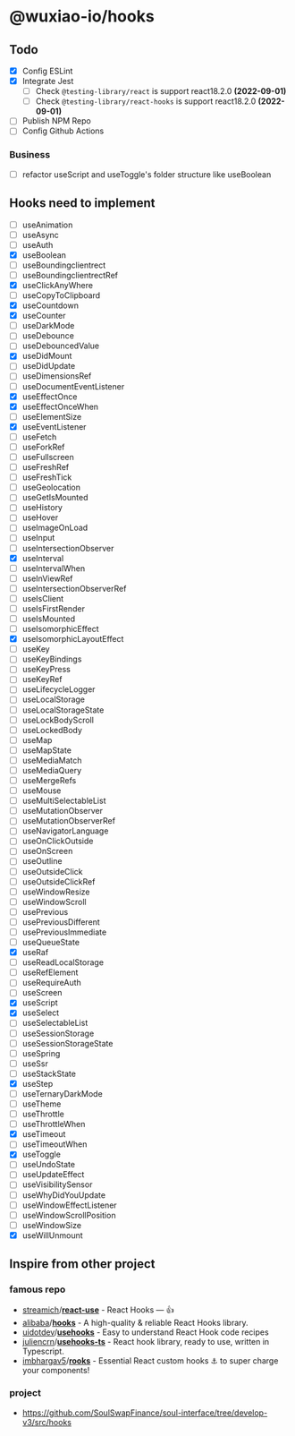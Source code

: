 # @wuxiao-io/hooks

## Todo

- [x] Config ESLint
- [x] Integrate Jest
  - [ ] Check `@testing-library/react` is support react18.2.0 **(2022-09-01)**
  - [ ] Check `@testing-library/react-hooks` is support react18.2.0 **(2022-09-01)**
- [ ] Publish NPM Repo
- [ ] Config Github Actions

### Business

- [ ] refactor useScript and useToggle's folder structure like useBoolean

## Hooks need to implement

- [ ] useAnimation
- [ ] useAsync
- [ ] useAuth
- [x] useBoolean
- [ ] useBoundingclientrect
- [ ] useBoundingclientrectRef
- [x] useClickAnyWhere
- [ ] useCopyToClipboard
- [x] useCountdown
- [x] useCounter
- [ ] useDarkMode
- [ ] useDebounce
- [ ] useDebouncedValue
- [x] useDidMount
- [ ] useDidUpdate
- [ ] useDimensionsRef
- [ ] useDocumentEventListener
- [x] useEffectOnce
- [x] useEffectOnceWhen
- [ ] useElementSize
- [x] useEventListener
- [ ] useFetch
- [ ] useForkRef
- [ ] useFullscreen
- [ ] useFreshRef
- [ ] useFreshTick
- [ ] useGeolocation
- [ ] useGetIsMounted
- [ ] useHistory
- [ ] useHover
- [ ] useImageOnLoad
- [ ] useInput
- [ ] useIntersectionObserver
- [x] useInterval
- [ ] useIntervalWhen
- [ ] useInViewRef
- [ ] useIntersectionObserverRef
- [ ] useIsClient
- [ ] useIsFirstRender
- [ ] useIsMounted
- [ ] useIsomorphicEffect
- [x] useIsomorphicLayoutEffect
- [ ] useKey
- [ ] useKeyBindings
- [ ] useKeyPress
- [ ] useKeyRef
- [ ] useLifecycleLogger
- [ ] useLocalStorage
- [ ] useLocalStorageState
- [ ] useLockBodyScroll
- [ ] useLockedBody
- [ ] useMap
- [ ] useMapState
- [ ] useMediaMatch
- [ ] useMediaQuery
- [ ] useMergeRefs
- [ ] useMouse
- [ ] useMultiSelectableList
- [ ] useMutationObserver
- [ ] useMutationObserverRef
- [ ] useNavigatorLanguage
- [ ] useOnClickOutside
- [ ] useOnScreen
- [ ] useOutline
- [ ] useOutsideClick
- [ ] useOutsideClickRef
- [ ] useWindowResize
- [ ] useWindowScroll
- [ ] usePrevious
- [ ] usePreviousDifferent
- [ ] usePreviousImmediate
- [ ] useQueueState
- [x] useRaf
- [ ] useReadLocalStorage
- [ ] useRefElement
- [ ] useRequireAuth
- [ ] useScreen
- [x] useScript
- [x] useSelect
- [ ] useSelectableList
- [ ] useSessionStorage
- [ ] useSessionStorageState
- [ ] useSpring
- [ ] useSsr
- [ ] useStackState
- [x] useStep
- [ ] useTernaryDarkMode
- [ ] useTheme
- [ ] useThrottle
- [ ] useThrottleWhen
- [x] useTimeout
- [ ] useTimeoutWhen
- [x] useToggle
- [ ] useUndoState
- [ ] useUpdateEffect
- [ ] useVisibilitySensor
- [ ] useWhyDidYouUpdate
- [ ] useWindowEffectListener
- [ ] useWindowScrollPosition
- [ ] useWindowSize
- [x] useWillUnmount

## Inspire from other project

### famous repo

- [streamich](https://github.com/streamich)/**[react-use](https://github.com/streamich/react-use)** - React Hooks — 👍
- [alibaba](https://github.com/alibaba?type=source)/**[hooks](https://github.com/alibaba/hooks)** - A high-quality & reliable React Hooks library.
- [uidotdev](https://github.com/uidotdev?type=source)/**[usehooks](https://github.com/uidotdev/usehooks)** - Easy to understand React Hook code recipes
- [juliencrn](https://github.com/juliencrn)/**[usehooks-ts](https://github.com/juliencrn/usehooks-ts)** - React hook library, ready to use, written in Typescript.
- [imbhargav5](https://github.com/imbhargav5)/**[rooks](https://github.com/imbhargav5/rooks)** - Essential React custom hooks ⚓ to super charge your components!

### project

- https://github.com/SoulSwapFinance/soul-interface/tree/develop-v3/src/hooks